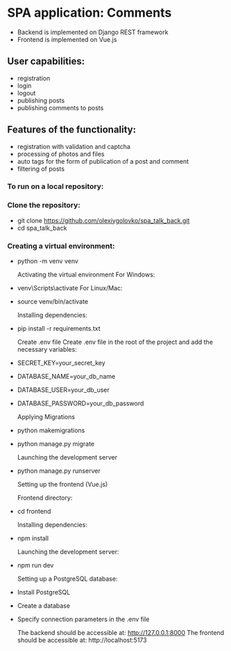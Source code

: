 # SPA application: Comments

- Backend is implemented on Django REST framework
- Frontend is implemented on Vue.js

## User capabilities:

- registration
- login
- logout
- publishing posts
- publishing comments to posts

## Features of the functionality:

- registration with validation and captcha
- processing of photos and files
- auto tags for the form of publication of a post and comment
- filtering of posts

### To run on a local repository:

### Clone the repository:
- git clone https://github.com/olexiygolovko/spa_talk_back.git
- cd spa_talk_back

### Creating a virtual environment:
- python -m venv venv

  Activating the virtual environment
  For Windows:
- venv\Scripts\activate
  For Linux/Mac:
- source venv/bin/activate

  Installing dependencies:
- pip install -r requirements.txt

  Create .env file
  Create .env file in the root of the project and add the necessary variables:
- SECRET_KEY=your_secret_key
- DATABASE_NAME=your_db_name
- DATABASE_USER=your_db_user
- DATABASE_PASSWORD=your_db_password

  Applying Migrations
- python makemigrations
- python manage.py migrate

  Launching the development server
- python manage.py runserver

  Setting up the frontend (Vue.js)

  Frontend directory:
- cd frontend

  Installing dependencies:
- npm install

  Launching the development server:
- npm run dev

  Setting up a PostgreSQL database:
- Install PostgreSQL
- Create a database
- Specify connection parameters in the .env file

  The backend should be accessible at: http://127.0.0.1:8000
  The frontend should be accessible at: http://localhost:5173